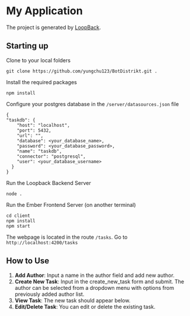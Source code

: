 # My Application

The project is generated by [LoopBack](http://loopback.io).

## Starting up
Clone to your local folders
```
git clone https://github.com/yungchu123/BotDistrikt.git .
```
Install the required packages
```
npm install
```
Configure your postgres database in the `/server/datasources.json` file
```
{
"taskdb": {
    "host": "localhost",
    "port": 5432,
    "url": "",
    "database": <your_database_name>,
    "password": <your_database_password>,
    "name": "taskdb",
    "connector": "postgresql",
    "user": <your_database_username>
  }
}
```

Run the Loopback Backend Server
```
node .
```
Run the Ember Frontend Server (on another terminal)
```
cd client
npm install
npm start
```
The webpage is located in the route `/tasks`. Go to `http://localhost:4200/tasks`

## How to Use
1. **Add Author**: Input a name in the author field and add new author.
2. **Create New Task**: Input in the create_new_task form and submit. The author can be selected from a dropdown menu with options from previously added author list.
3. **View Task**: The new task should appear below.
4. **Edit/Delete Task**: You can edit or delete the existing task.
